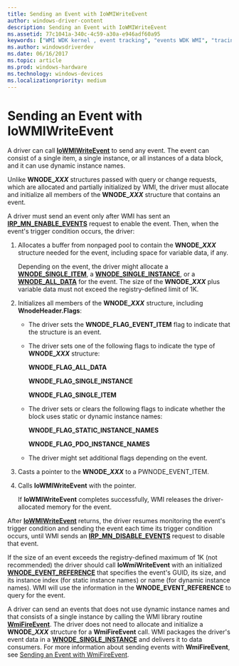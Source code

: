 ```yaml
---
title: Sending an Event with IoWMIWriteEvent
author: windows-driver-content
description: Sending an Event with IoWMIWriteEvent
ms.assetid: 77c1041a-340c-4c59-a30a-e946adf60a95
keywords: ["WMI WDK kernel , event tracking", "events WDK WMI", "tracing WDK WMI", "sending WMI events", "event blocks WDK WMI", "notifications WDK WMI", "IoWMIWriteEvent", "dynamic instance names WDK WMI"]
ms.author: windowsdriverdev
ms.date: 06/16/2017
ms.topic: article
ms.prod: windows-hardware
ms.technology: windows-devices
ms.localizationpriority: medium
---
```


# Sending an Event with IoWMIWriteEvent





A driver can call [**IoWMIWriteEvent**](https://msdn.microsoft.com/library/windows/hardware/ff550520) to send any event. The event can consist of a single item, a single instance, or all instances of a data block, and it can use dynamic instance names.

Unlike **WNODE\_*XXX*** structures passed with query or change requests, which are allocated and partially initialized by WMI, the driver must allocate and initialize all members of the **WNODE\_*XXX*** structure that contains an event.

A driver must send an event only after WMI has sent an [**IRP\_MN\_ENABLE\_EVENTS**](https://msdn.microsoft.com/library/windows/hardware/ff550859) request to enable the event. Then, when the event's trigger condition occurs, the driver:

1.  Allocates a buffer from nonpaged pool to contain the **WNODE\_*XXX*** structure needed for the event, including space for variable data, if any.

    Depending on the event, the driver might allocate a [**WNODE\_SINGLE\_ITEM**](https://msdn.microsoft.com/library/windows/hardware/ff566378), a [**WNODE\_SINGLE\_INSTANCE**](https://msdn.microsoft.com/library/windows/hardware/ff566377), or a [**WNODE\_ALL\_DATA**](https://msdn.microsoft.com/library/windows/hardware/ff566372) for the event. The size of the **WNODE\_*XXX*** plus variable data must not exceed the registry-defined limit of 1K.

2.  Initializes all members of the **WNODE\_*XXX*** structure, including **WnodeHeader.Flags**:

    -   The driver sets the **WNODE\_FLAG\_EVENT\_ITEM** flag to indicate that the structure is an event.

    -   The driver sets one of the following flags to indicate the type of **WNODE\_*XXX*** structure:

        **WNODE\_FLAG\_ALL\_DATA**

        **WNODE\_FLAG\_SINGLE\_INSTANCE**

        **WNODE\_FLAG\_SINGLE\_ITEM**

    -   The driver sets or clears the following flags to indicate whether the block uses static or dynamic instance names:

        **WNODE\_FLAG\_STATIC\_INSTANCE\_NAMES**

        **WNODE\_FLAG\_PDO\_INSTANCE\_NAMES**

    -   The driver might set additional flags depending on the event.

3.  Casts a pointer to the **WNODE\_*XXX*** to a PWNODE\_EVENT\_ITEM.

4.  Calls **IoWMIWriteEvent** with the pointer.

    If **IoWMIWriteEvent** completes successfully, WMI releases the driver-allocated memory for the event.

After [**IoWMIWriteEvent**](https://msdn.microsoft.com/library/windows/hardware/ff550520) returns, the driver resumes monitoring the event's trigger condition and sending the event each time its trigger condition occurs, until WMI sends an [**IRP\_MN\_DISABLE\_EVENTS**](https://msdn.microsoft.com/library/windows/hardware/ff550851) request to disable that event.

If the size of an event exceeds the registry-defined maximum of 1K (not recommended) the driver should call **IoWmiWriteEvent** with an initialized [**WNODE\_EVENT\_REFERENCE**](https://msdn.microsoft.com/library/windows/hardware/ff566374) that specifies the event's GUID, its size, and its instance index (for static instance names) or name (for dynamic instance names). WMI will use the information in the **WNODE\_EVENT\_REFERENCE** to query for the event.

A driver can send an events that does not use dynamic instance names and that consists of a single instance by calling the WMI library routine [**WmiFireEvent**](https://msdn.microsoft.com/library/windows/hardware/ff565807). The driver does not need to allocate and initialize a **WNODE\_*XXX*** structure for a **WmiFireEvent** call. WMI packages the driver's event data in a [**WNODE\_SINGLE\_INSTANCE**](https://msdn.microsoft.com/library/windows/hardware/ff566377) and delivers it to data consumers. For more information about sending events with **WmiFireEvent**, see [Sending an Event with WmiFireEvent](sending-an-event-with-wmifireevent.md).

 

 




